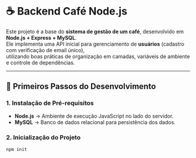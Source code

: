 # ☕ Backend Café Node.js

Este projeto é a base do **sistema de gestão de um café**, desenvolvido em **Node.js + Express + MySQL**.  
Ele implementa uma API inicial para gerenciamento de **usuários** (cadastro com verificação de email único),  
utilizando boas práticas de organização em camadas, variáveis de ambiente e controle de dependências.

---

## 📌 Primeiros Passos do Desenvolvimento

### 1. Instalação de Pré-requisitos
- **Node.js** → Ambiente de execução JavaScript no lado do servidor.
- **MySQL** → Banco de dados relacional para persistência dos dados.

### 2. Inicialização do Projeto
```bash
npm init
